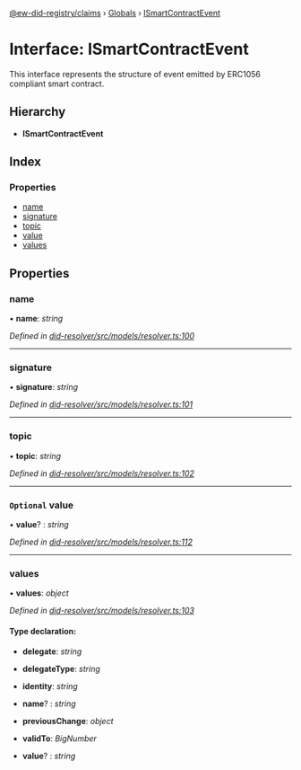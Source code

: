 [@ew-did-registry/claims](../README.md) › [Globals](../globals.md) › [ISmartContractEvent](ismartcontractevent.md)

# Interface: ISmartContractEvent

This interface represents the structure of event emitted by ERC1056 compliant smart contract.

## Hierarchy

* **ISmartContractEvent**

## Index

### Properties

* [name](ismartcontractevent.md#name)
* [signature](ismartcontractevent.md#signature)
* [topic](ismartcontractevent.md#topic)
* [value](ismartcontractevent.md#optional-value)
* [values](ismartcontractevent.md#values)

## Properties

###  name

• **name**: *string*

*Defined in [did-resolver/src/models/resolver.ts:100](https://github.com/energywebfoundation/ew-did-registry/blob/9796cd6/packages/did-resolver/src/models/resolver.ts#L100)*

___

###  signature

• **signature**: *string*

*Defined in [did-resolver/src/models/resolver.ts:101](https://github.com/energywebfoundation/ew-did-registry/blob/9796cd6/packages/did-resolver/src/models/resolver.ts#L101)*

___

###  topic

• **topic**: *string*

*Defined in [did-resolver/src/models/resolver.ts:102](https://github.com/energywebfoundation/ew-did-registry/blob/9796cd6/packages/did-resolver/src/models/resolver.ts#L102)*

___

### `Optional` value

• **value**? : *string*

*Defined in [did-resolver/src/models/resolver.ts:112](https://github.com/energywebfoundation/ew-did-registry/blob/9796cd6/packages/did-resolver/src/models/resolver.ts#L112)*

___

###  values

• **values**: *object*

*Defined in [did-resolver/src/models/resolver.ts:103](https://github.com/energywebfoundation/ew-did-registry/blob/9796cd6/packages/did-resolver/src/models/resolver.ts#L103)*

#### Type declaration:

* **delegate**: *string*

* **delegateType**: *string*

* **identity**: *string*

* **name**? : *string*

* **previousChange**: *object*

* **validTo**: *BigNumber*

* **value**? : *string*
